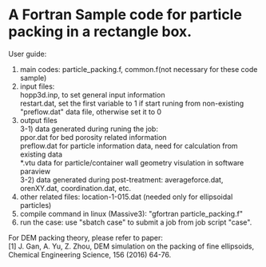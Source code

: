 # A Fortran Sample code for particle packing in a rectangle box.
User guide: 
1) main codes: particle_packing.f, common.f(not necessary for these code sample)</br>
2) input files: </br>
   hopp3d.inp, to set general input information </br>
   restart.dat, set the first variable to 1 if start runing from non-existing "preflow.dat" data file, otherwise set it to 0 </br>
4) output files </br>
   3-1) data generated during runing the job: </br>
   ppor.dat for bed porosity related information</br>
   preflow.dat for particle information data, need for calculation from existing data</br>
   *.vtu data for particle/container wall geometry visulation in software paraview </br>
   3-2) data generated during post-treatment: averageforce.dat, orenXY.dat, coordination.dat, etc.</br>
4) other related files: location-1-015.dat (needed only for ellipsoidal particles)</br>
5) compile command in linux (Massive3): "gfortran particle_packing.f"</br>
6) run the case: use "sbatch case" to submit a job from job script "case". </br>

For DEM packing theory, please refer to paper:</br> 
[1] J. Gan, A. Yu, Z. Zhou, DEM simulation on the packing of fine ellipsoids, Chemical Engineering Science, 156 (2016) 64-76.
